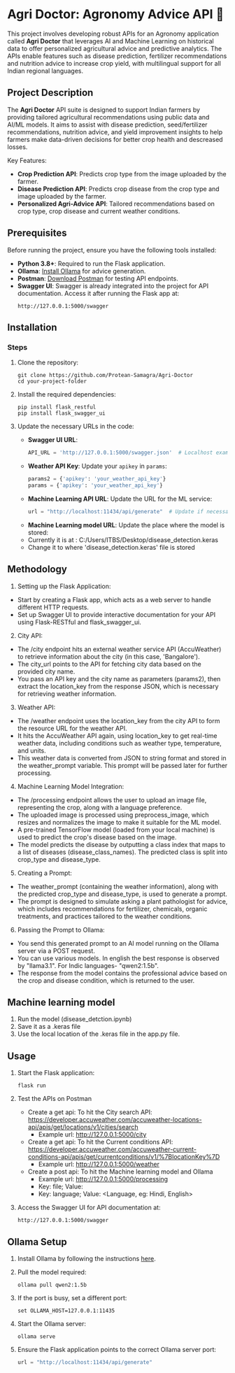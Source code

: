 # Agri Doctor: Agronomy Advice API 🍃

This project involves developing robust APIs for an Agronomy application called **Agri Doctor** that leverages AI and Machine Learning on historical data to offer personalized agricultural advice and predictive analytics. The APIs enable features such as disease prediction, fertilizer recommendations and nutrition advice to increase crop yield, with multilingual support for all Indian regional languages.

## Project Description

The **Agri Doctor** API suite is designed to support Indian farmers by providing tailored agricultural recommendations using public data and AI/ML models. It aims to assist with disease prediction, seed/fertilizer recommendations, nutrition advice, and yield improvement insights to help farmers make data-driven decisions for better crop health and descreased losses.

Key Features:
- **Crop Prediction API**: Predicts crop type from the image uploaded by the farmer.
- **Disease Prediction API**: Predicts crop disease from the crop type and image uploaded by the farmer.
- **Personalized Agri-Advice API**: Tailored recommendations based on crop type, crop disease and current weather conditions.

## Prerequisites

Before running the project, ensure you have the following tools installed:

- **Python 3.8+**: Required to run the Flask application.
- **Ollama**: [Install Ollama](https://github.com/ollama/ollama) for advice generation.
- **Postman**: [Download Postman](https://www.postman.com/downloads/) for testing API endpoints.
- **Swagger UI**: Swagger is already integrated into the project for API documentation. Access it after running the Flask app at:
  ```
  http://127.0.0.1:5000/swagger
  ```

## Installation

### Steps
1. Clone the repository:
   ```
   git clone https://github.com/Protean-Samagra/Agri-Doctor
   cd your-project-folder
   ```

2. Install the required dependencies:
   ```
   pip install flask_restful
   pip install flask_swagger_ui
   ```

3. Update the necessary URLs in the code:
   - **Swagger UI URL**: 
     ```python
     API_URL = 'http://127.0.0.1:5000/swagger.json'  # Localhost example
     ```
   - **Weather API Key**: Update your `apikey` in `params`:
     ```python
     params2 = {'apikey': 'your_weather_api_key'}
     params = {'apikey': 'your_weather_api_key'}
     ```
   - **Machine Learning API URL**: Update the URL for the ML service:
     ```python
     url = "http://localhost:11434/api/generate"  # Update if necessary
     ```
   - **Machine Learning model URL**: Update the place where the model is stored:
   - Currently it is at : C:/Users/ITBS/Desktop/disease_detection.keras
   - Change it to where 'disease_detection.keras' file is stored
     
## Methodology

1. Setting up the Flask Application:
  - Start by creating a Flask app, which acts as a web server to handle different HTTP requests.
  - Set up Swagger UI to provide interactive documentation for your API using Flask-RESTful and flask_swagger_ui.

2. City API:
  - The /city endpoint hits an external weather service API (AccuWeather) to retrieve information about the city (in this case, 'Bangalore').
  - The city_url points to the API for fetching city data based on the provided city name.
  - You pass an API key and the city name as parameters (params2), then extract the location_key from the response JSON, which is necessary for retrieving weather information.

3. Weather API:
  - The /weather endpoint uses the location_key from the city API to form the resource URL for the weather API.
  - It hits the AccuWeather API again, using location_key to get real-time weather data, including conditions such as weather type, temperature, and units.
  - This weather data is converted from JSON to string format and stored in the weather_prompt variable. This prompt will be passed later for further processing.

4. Machine Learning Model Integration:
  - The /processing endpoint allows the user to upload an image file, representing the crop, along with a language preference.
  - The uploaded image is processed using preprocess_image, which resizes and normalizes the image to make it suitable for the ML model.
  - A pre-trained TensorFlow model (loaded from your local machine) is used to predict the crop's disease based on the image.
  - The model predicts the disease by outputting a class index that maps to a list of diseases (disease_class_names). The predicted class is split into crop_type and disease_type.

5. Creating a Prompt:
  - The weather_prompt (containing the weather information), along with the predicted crop_type and disease_type, is used to generate a prompt.
  - The prompt is designed to simulate asking a plant pathologist for advice, which includes recommendations for fertilizer, chemicals, organic treatments, and practices tailored to the weather conditions.

6. Passing the Prompt to Ollama:
  - You send this generated prompt to an AI model running on the Ollama server via a POST request.
  - You can use various models. In english the best response is observed by "llama3.1". For Indic languages- "qwen2:1.5b".
  - The response from the model contains the professional advice based on the crop and disease condition, which is returned to the user.

## Machine learning model
  1. Run the model (disease_detction.ipynb)
  2. Save it as a .keras file
  3. Use the local location of the .keras file in the app.py file.
     
## Usage

1. Start the Flask application:
   ```
   flask run
   ```
2. Test the APIs on Postman
   - Create a get api: To hit the City search API: https://developer.accuweather.com/accuweather-locations-api/apis/get/locations/v1/cities/search
       - Example url: http://127.0.0.1:5000/city
   - Create a get api: To hit the Current conditions API: https://developer.accuweather.com/accuweather-current-conditions-api/apis/get/currentconditions/v1/%7BlocationKey%7D
       - Example url: http://127.0.0.1:5000/weather
   - Create a post api: To hit the Machine learning model and Ollama
        - Example url: http://127.0.0.1:5000/processing
        - Key: file; Value: <image file>
        - Key: language; Value: <Language, eg: Hindi, English>
     
2. Access the Swagger UI for API documentation at:
   ```
   http://127.0.0.1:5000/swagger
   ```

## Ollama Setup

1. Install Ollama by following the instructions [here](https://github.com/ollama/ollama).

2. Pull the model required:
   ```
   ollama pull qwen2:1.5b
   ```
3. If the port is busy, set a different port:
   ```
   set OLLAMA_HOST=127.0.0.1:11435
   ```
4. Start the Ollama server:
   ```
   ollama serve
   ```

5. Ensure the Flask application points to the correct Ollama server port:
   ```python
   url = "http://localhost:11434/api/generate"
   ```
